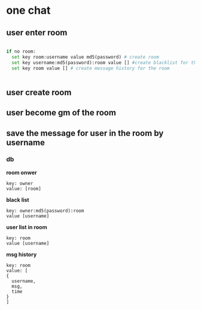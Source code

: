 # one chat

## user enter room
``` python

if no room:
  set key room:username value md5(password) # create room
  set key username:md5(password):room value [] #create blacklist for the room
  set key room value [] # create message history for the room
  
```

## user create room

## user become gm of the room

## save the message for user in the room by username


### db


**room onwer**

```
key: owner
value: [room]
```

**black list**

```
key: owner:md5(password):room
value [username]
```

**user list in room**
```
key: room
value [username]
```

**msg history**

```
key: room
value: [
{
  username,
  msg,
  time
}
]
```
